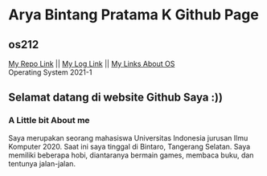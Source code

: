 # Arya Bintang Pratama K Github Page
## os212

[My Repo Link](https://github.com/abinbintang/os212) || [My Log Link](https://abinbintang.github.io/os212/TXT/mylog.txt) || [My Links About OS](https://abinbintang.github.io/os212/LINKS/)<br>
Operating System 2021-1
## Selamat datang di website Github Saya :))
### A Little bit About me
Saya merupakan seorang mahasiswa Universitas Indonesia jurusan Ilmu Komputer 2020. Saat ini saya tinggal di Bintaro, Tangerang Selatan. Saya memiliki beberapa hobi, diantaranya bermain games, membaca buku, dan tentunya jalan-jalan.
